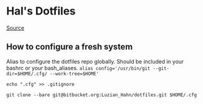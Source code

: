# Hal's Dotfiles

[Source](https://www.atlassian.com/git/tutorials/dotfiles)

## How to configure a fresh system

Alias to configure the dotfiles repo globally. Should be included in your bashrc or your bash_aliases.
`alias config='/usr/bin/git --git-dir=$HOME/.cfg/ --work-tree=$HOME'`

`echo ".cfg" >> .gitignore`

`git clone --bare git@bitbucket.org:Luzian_Hahn/dotfiles.git $HOME/.cfg`
